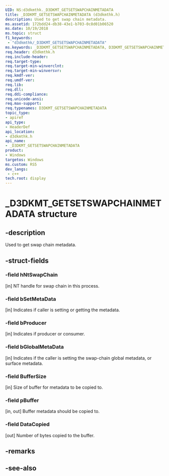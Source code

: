 ```yaml
---
UID: NS:d3dkmthk._D3DKMT_GETSETSWAPCHAINMETADATA
title: _D3DKMT_GETSETSWAPCHAINMETADATA (d3dkmthk.h)
description: Used to get swap chain metadata.
ms.assetid: 172bdd24-db38-43e1-b703-0c8d01b06520
ms.date: 10/19/2018
ms.topic: struct
f1_keywords:
 - "d3dkmthk/_D3DKMT_GETSETSWAPCHAINMETADATA"
ms.keywords: _D3DKMT_GETSETSWAPCHAINMETADATA, D3DKMT_GETSETSWAPCHAINMETADATA, 
req.header: d3dkmthk.h
req.include-header:
req.target-type:
req.target-min-winverclnt:
req.target-min-winversvr:
req.kmdf-ver:
req.umdf-ver:
req.lib:
req.dll:
req.ddi-compliance:
req.unicode-ansi:
req.max-support:
req.typenames: D3DKMT_GETSETSWAPCHAINMETADATA
topic_type: 
- apiref
api_type: 
- HeaderDef
api_location: 
- d3dkmthk.h
api_name: 
- _D3DKMT_GETSETSWAPCHAINMETADATA
product:
- Windows
targetos: Windows
ms.custom: RS5
dev_langs:
 - c++
tech.root: display
---
```


# _D3DKMT_GETSETSWAPCHAINMETADATA structure

## -description

Used to get swap chain metadata.

## -struct-fields

### -field hNtSwapChain

[in] NT handle for swap chain in this process.

### -field bSetMetaData

[in] Indicates if caller is setting or getting the metadata.

### -field bProducer

[in] Indicates if producer or consumer.

### -field bGlobalMetaData

[in] Indicates if the caller is setting the swap-chain global metadata, or surface metadata.

### -field BufferSize

[in] Size of buffer for metadata to be copied to.

### -field pBuffer

[in, out] Buffer metadata should be copied to.

### -field DataCopied
 
[out] Number of bytes copied to the buffer.

## -remarks

## -see-also
